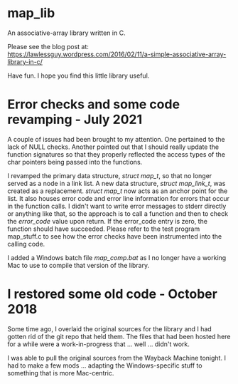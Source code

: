 # map_lib
An associative-array library written in C.

Please see the blog post at: https://lawlessguy.wordpress.com/2016/02/11/a-simple-associative-array-library-in-c/

Have fun. I hope you find this little library useful.

# Error checks and some code revamping - July 2021
A couple of issues had been brought to my attention.  One pertained to the lack of NULL checks.  Another pointed out that I should really update the function signatures so that they properly reflected the access types of the char pointers being passed into the functions.

I revamped the primary data structure, *struct map_t*, so that no longer served as a node in a link list.  A new data structure, *struct map_link_t*, was created as a replacement.  *struct map_t* now acts as an anchor point for the list.  It also houses error code and error line information for errors that occur in the function calls. I didn't want to write error messages to stderr directly or anything like that, so the approach is to call a function and then to check the *error_code* value upon return.  If the error_code entry is zero, the function should have succeeded.  Please refer to the test program map_stuff.c to see how the error checks have been instrumented into the calling code.

I added a Windows batch file *map_comp.bat* as I no longer have a working Mac to use to compile that version of the library.

# I restored some old code - October 2018
Some time ago, I overlaid the original sources for the library and I had gotten rid of the git repo that held them. The files that had been hosted here for a while were a work-in-progress that ... well ... didn't work.

I was able to pull the original sources from the Wayback Machine tonight.  I had to make a few mods ... adapting the Windows-specific stuff to something that is more Mac-centric.






